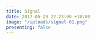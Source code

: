 ```yaml
---
title: Signal
date: 2017-05-29 22:23:00 +10:00
image: "/uploads/signal-01.png"
presenting: false
---
```


